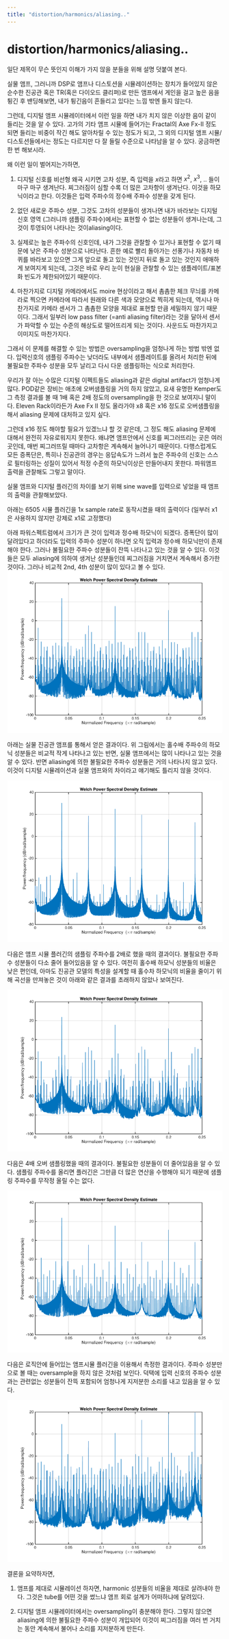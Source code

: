 ```yaml
---
title: "distortion/harmonics/aliasing.."
---
```

# distortion/harmonics/aliasing..


일단 제목이 무슨 뜻인지 이해가 가지 않을 분들을 위해 설명 덧붙여 본다.




실물 앰프, 그러니까 DSP로 앰프나 디스토션을 시뮬레이션하는 장치가 들어있지 않은 순수한 진공관 혹은 TR(혹은 다이오드 클리퍼)로 만든 앰프에서 게인을 걸고 높은 음을 튕긴 후 밴딩해보면, 내가 튕긴음이 흔들리고 있다는 느낌 밖엔 들지 않는다.




그런데, 디지털 앰프 시뮬레이터에서 이런 일을 하면 내가 치지 않은 이상한 음이 같이 들리는 것을 알 수 있다. 고가의 기타 앰프 시뮬에 들어가는 Fractal의 Axe Fx-II 정도 되면 들리는 비중이 작긴 해도 알아차릴 수 있는 정도가 되고, 그 외의 디지털 앰프 시뮬/디스토션들에서는 정도는 다르지만 다 잘 들릴 수준으로 나타남을 알 수 있다. 궁금하면 한 번 해보시라.




왜 이런 일이 벌어지는가하면,




1) 디지털 신호를 비선형 왜곡 시키면 고차 성분, 즉 입력을 $x$라고 하면 $x^2$, $x^3$, .. 들이 마구 마구 생겨난다. 찌그러짐이 심할 수록 더 많은 고차항이 생겨난다. 이것을 하모닉이라고 한다. 이것들은 입력 주파수의 정수배 주파수 성분을 갖게 된다.

2) 없던 새로운 주파수 성분, 그것도 고차의 성분들이 생겨나면 내가 바라보는 디지털 신호 영역 (그러니까 샘플링 주파수)에서는 표현할 수 없는 성분들이 생겨나는데, 그것이 투영되어 나타나는 것이aliasing이다. 

3) 실제로는 높은 주파수의 신호인데, 내가 그것을 관찰할 수 있거나 표현할 수 없기 때문에 낮은 주파수 성분으로 나타난다. 흔한 예로 빨리 돌아가는 선풍기나 자동차 바퀴를 바라보고 있으면 그게 앞으로 돌고 있는 것인지 뒤로 돌고 있는 것인지 애매하게 보여지게 되는데, 그것은 바로 우리 눈이 현실을 관찰할 수 있는 샘플레이트/표본화 빈도가 제한되어있기 때문이다.

4) 마찬가지로 디지털 카메라에서도 moire 현상이라고 해서 촘촘한 체크 무늬를 카메라로 찍으면 카메라에 따라서 원래와 다른 색과 모양으로 찍히게 되는데, 역시나 마찬가지로 카메라 센서가 그 촘촘한 모양을 제대로 표현할 만큼 세밀하지 않기 때문이다. 그래서 일부러 low pass filter (=anti aliasing filter)라는 것을 달아서 센서가 파악할 수 있는 수준의 해상도로 떨어뜨리게 되는 것이다. 사운드도 마찬가지고 이미지도 마찬가지다.




그래서 이 문제를 해결할 수 있는 방법은 oversampling을 엄청나게 하는 방법 밖엔 없다. 입력신호의 샘플링 주파수는 낮더라도 내부에서 샘플레이트를 올려서 처리한 뒤에 불필요한 주파수 성분을 모두 날리고 다시 다운 샘플링하는 식으로 처리한다. 




우리가 잘 아는 수많은 디지털 이펙트들도 aliasing과 같은 digital artifact가 엄청나게 많다. POD같은 장비는 애초에 오버샘플링을 거의 하지 않았고, 요새 유명한 Kemper도 그 측정 결과를 볼 때 1배 혹은 2배 정도의 oversampling을 한 것으로 보여지니 말이다. Eleven Rack이라든가 Axe Fx II 정도 올라가야 x8 혹은 x16 정도로 오버샘플링을 해서 aliasing 문제에 대처하고 있지 싶다.




그런데 x16 정도 해야할 필요가 있겠느냐 할 것 같은데, 그 정도 해도 aliasing 문제에 대해서 완전히 자유로워지지 못한다. 왜냐면 앰프안에서 신호를 찌그러뜨리는 곳은 여러 곳인데, 매번 찌그러뜨릴 때마다 고차항은 계속해서 늘어나기 때문이다. 다행스럽게도 모든 증폭단은, 특히나 진공관의 경우는 응답속도가 느려서 높은 주파수의 신호는 스스로 필터링하는 성질이 있어서 적정 수준의 하모닉이상은 만들어내지 못한다. 파워앰프 출력을 관찰해도 그렇고 말이다. 




실물 앰프와 디지털 플러긴의 차이를 보기 위해 sine wave를 입력으로 넣었을 때 앰프의 출력을 관찰해보았다.




아래는 6505 시뮬 플러긴을 1x sample rate로 동작시켰을 때의 출력이다 (일부러 x1은 사용하지 않지만 강제로 x1로 고정했다)




아래 파워스펙트럼에서 크기가 큰 것이 입력과 정수배 하모닉이 되겠다. 증폭단이 많이 달려있다고 하더라도 입력의 주파수 성분이 하나면 오직 입력과 정수배 하모닉만이 존재해야 한다. 그러나 불필요한 주파수 성분들이 잔뜩 나타나고 있는 것을 알 수 있다. 이것들은 모두 aliasing에 의하여 생겨난 성분들인데 찌그러짐을 거치면서 계속해서 증가한 것이다. 그러나 비교적 2nd, 4th 성분이 많이 있다고 볼 수 있다.
![image](/assets/images/9f8f077306209934bb6f1e57ccdb6ba5.png)

아래는 실물 진공관 앰프를 통해서 얻은 결과이다. 위 그림에서는 홀수배 주파수의 하모닉 성분들은 비교적 작게 나타나고 있는 반면, 실물 앰프에서는 많이 나타나고 있는 것을 알 수 있다. 반면 aliasing에 의한 불필요한 주파수 성분들은 거의 나타나지 않고 있다. 이것이 디지털 시뮬레이션과 실물 앰프와의 차이라고 얘기해도 틀리지 않을 것이다. 







![image](/assets/images/895193066addee6049b167352fe55898.png)

다음은 앰프 시뮬 플러긴의 샘플링 주파수를 2배로 했을 때의 결과이다. 불필요한 주파수 성분들이 다소 줄어 들어있음을 알 수 있다. 여전히 홀수배 하모닉 성분들의 비율은 낮은 편인데, 아마도 진공관 모델의 특성을 설계할 때 홀수차 하모닉의 비율을 줄이기 위해 곡선을 만져놓은 것이 아래와 같은 결과를 초래하지 않았나 보여진다. 



![image](/assets/images/9db0b52bdd23479a8f24ac2bc0f1c54e.png)

다음은 4배 오버 샘플링했을 때의 결과이다. 불필요한 성분들이 더 줄어있음을 알 수 있다. 샘플링 주파수를 올리면 플러긴은 그만큼 더 많은 연산을 수행해야 되기 때문에 샘플링 주파수를 무작정 올릴 수는 없다. 





![image](/assets/images/cf8f17b8d6391c0c268388f332f45129.png)




다음은 로직안에 들어있는 앰프시뮬 플러긴을 이용해서 측정한 결과이다. 주파수 성분만으로 볼 때는 oversample을 하지 않은 것처럼 보인다. 덕택에 입력 신호의 주파수 성분과는 관련없는 성분들이 잔뜩 포함되어 엄청나게 지저분한 소리를 내고 있음을 알 수 있다. 



![image](/assets/images/830e66559298ad44d5a9ea55f754778a.png)

결론을 요약하자면,




1) 앰프를 제대로 시뮬레이션 하자면, harmonic 성분들의 비율을 제대로 살려내야 한다. 그것은 tube를 어떤 것을 썼느냐 앰프 회로 설계가 어떠하냐에 달려있다.

2) 디지털 앰프 시뮬레이터에서는 oversampling이 충분해야 한다. 그렇지 않으면 aliasing에 의한 불필요한 주파수 성분이 개입되어 이것이 찌그러짐을 여러 번 거치는 동안 계속해서 불어나 소리를 지저분하게 만든다. 








